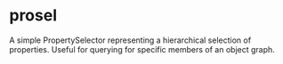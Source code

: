 # prosel
A simple PropertySelector representing a hierarchical selection of properties. Useful for querying for specific members of an object graph.

